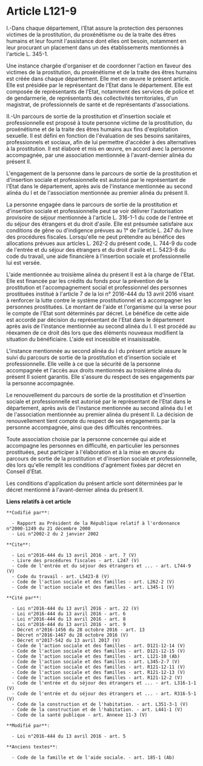 # Article L121-9

I.-Dans chaque département, l'Etat assure la protection des personnes victimes de la prostitution, du proxénétisme ou de la
traite des êtres humains et leur fournit l'assistance dont elles ont besoin, notamment en leur procurant un placement dans un
des établissements mentionnés à l'article L. 345-1. 

Une instance chargée d'organiser et de coordonner l'action en faveur des victimes de la prostitution, du proxénétisme et de
la traite des êtres humains est créée dans chaque département. Elle met en œuvre le présent article. Elle est présidée par le
représentant de l'Etat dans le département. Elle est composée de représentants de l'Etat, notamment des services de police et
de gendarmerie, de représentants des collectivités territoriales, d'un magistrat, de professionnels de santé et de
représentants d'associations. 

II.-Un parcours de sortie de la prostitution et d'insertion sociale et professionnelle est proposé à toute personne victime
de la prostitution, du proxénétisme et de la traite des êtres humains aux fins d'exploitation sexuelle. Il est défini en
fonction de l'évaluation de ses besoins sanitaires, professionnels et sociaux, afin de lui permettre d'accéder à des
alternatives à la prostitution. Il est élaboré et mis en œuvre, en accord avec la personne accompagnée, par une association
mentionnée à l'avant-dernier alinéa du présent II. 

L'engagement de la personne dans le parcours de sortie de la prostitution et d'insertion sociale et professionnelle est
autorisé par le représentant de l'Etat dans le département, après avis de l'instance mentionnée au second alinéa du I et de
l'association mentionnée au premier alinéa du présent II. 

La personne engagée dans le parcours de sortie de la prostitution et d'insertion sociale et professionnelle peut se voir
délivrer l'autorisation provisoire de séjour mentionnée à l'article L. 316-1-1 du code de l'entrée et du séjour des étrangers
et du droit d'asile. Elle est présumée satisfaire aux conditions de gêne ou d'indigence prévues au 1° de l'article L. 247 du
livre des procédures fiscales. Lorsqu'elle ne peut prétendre au bénéfice des allocations prévues aux articles L. 262-2 du
présent code, L. 744-9 du code de l'entrée et du séjour des étrangers et du droit d'asile et L. 5423-8 du code du travail,
une aide financière à l'insertion sociale et professionnelle lui est versée. 

L'aide mentionnée au troisième alinéa du présent II est à la charge de l'Etat. Elle est financée par les crédits du fonds
pour la prévention de la prostitution et l'accompagnement social et professionnel des personnes prostituées institué à
l'article 7 de la loi n° 2016-444 du 13 avril 2016 visant à renforcer la lutte contre le système prostitutionnel et à
accompagner les personnes prostituées. Le montant de l'aide et l'organisme qui la verse pour le compte de l'Etat sont
déterminés par décret. Le bénéfice de cette aide est accordé par décision du représentant de l'Etat dans le département après
avis de l'instance mentionnée au second alinéa du I. Il est procédé au réexamen de ce droit dès lors que des éléments
nouveaux modifient la situation du bénéficiaire. L'aide est incessible et insaisissable. 

L'instance mentionnée au second alinéa du I du présent article assure le suivi du parcours de sortie de la prostitution et
d'insertion sociale et professionnelle. Elle veille à ce que la sécurité de la personne accompagnée et l'accès aux droits
mentionnés au troisième alinéa du présent II soient garantis. Elle s'assure du respect de ses engagements par la personne
accompagnée. 

Le renouvellement du parcours de sortie de la prostitution et d'insertion sociale et professionnelle est autorisé par le
représentant de l'Etat dans le département, après avis de l'instance mentionnée au second alinéa du I et de l'association
mentionnée au premier alinéa du présent II. La décision de renouvellement tient compte du respect de ses engagements par la
personne accompagnée, ainsi que des difficultés rencontrées. 

Toute association choisie par la personne concernée qui aide et accompagne les personnes en difficulté, en particulier les
personnes prostituées, peut participer à l'élaboration et à la mise en œuvre du parcours de sortie de la prostitution et
d'insertion sociale et professionnelle, dès lors qu'elle remplit les conditions d'agrément fixées par décret en Conseil
d'Etat. 

Les conditions d'application du présent article sont déterminées par le décret mentionné à l'avant-dernier alinéa du présent
II.

**Liens relatifs à cet article**

	**Codifié par**:

	  - Rapport au Président de la République relatif à l'ordonnance n°2000-1249 du 21 décembre 2000
	  - Loi n°2002-2 du 2 janvier 2002

	**Cite**:

	  - Loi n°2016-444 du 13 avril 2016 - art. 7 (V)
	  - Livre des procédures fiscales - art. L247 (V)
	  - Code de l'entrée et du séjour des étrangers et ... - art. L744-9 (V)
	  - Code du travail - art. L5423-8 (V)
	  - Code de l'action sociale et des familles - art. L262-2 (V)
	  - Code de l'action sociale et des familles - art. L345-1 (V)

	**Cité par**:

	  - Loi n°2016-444 du 13 avril 2016 - art. 22 (V)
	  - Loi n°2016-444 du 13 avril 2016 - art. 6
	  - Loi n°2016-444 du 13 avril 2016 - art. 8
	  - Loi n°2016-444 du 13 avril 2016 - art. 9
	  - Décret n°2016-1456 du 28 octobre 2016 - art. 13
	  - Décret n°2016-1467 du 28 octobre 2016 (V)
	  - Décret n°2017-542 du 13 avril 2017 (V)
	  - Code de l'action sociale et des familles - art. D121-12-14 (V)
	  - Code de l'action sociale et des familles - art. D121-12-15 (V)
	  - Code de l'action sociale et des familles - art. L121-10 (Ab)
	  - Code de l'action sociale et des familles - art. L345-2-7 (V)
	  - Code de l'action sociale et des familles - art. R121-12-11 (V)
	  - Code de l'action sociale et des familles - art. R121-12-13 (V)
	  - Code de l'action sociale et des familles - art. R121-12-2 (V)
	  - Code de l'entrée et du séjour des étrangers et ... - art. L316-1-1 (V)
	  - Code de l'entrée et du séjour des étrangers et ... - art. R316-5-1 (V)
	  - Code de la construction et de l'habitation. - art. L351-3-1 (V)
	  - Code de la construction et de l'habitation. - art. L441-1 (V)
	  - Code de la santé publique - art. Annexe 11-3 (V)

	**Modifié par**:

	  - Loi n°2016-444 du 13 avril 2016 - art. 5

	**Anciens textes**:

	  - Code de la famille et de l'aide sociale. - art. 185-1 (Ab)
